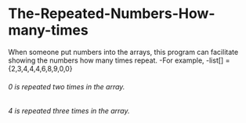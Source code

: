 # The-Repeated-Numbers-How-many-times

 When someone put numbers into the arrays, this program can facilitate showing the numbers how many times repeat.
 -For example,
 -list[] ={2,3,4,4,4,6,8,9,0,0}



###### 0 is repeated two times in the array.
###### 4 is repeated three times in the array.
